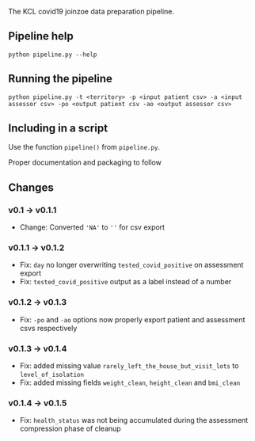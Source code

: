 The KCL covid19 joinzoe data preparation pipeline.

## Pipeline help
```
python pipeline.py --help
```

## Running the pipeline
```
python pipeline.py -t <territory> -p <input patient csv> -a <input assessor csv> -po <output patient csv -ao <output assessor csv>
```


## Including in a script

Use the function `pipeline()` from `pipeline.py`.

Proper documentation and packaging to follow


## Changes

### v0.1 -> v0.1.1
* Change: Converted `'NA'` to `''` for csv export

### v0.1.1 -> v0.1.2
* Fix: `day` no longer overwriting `tested_covid_positive` on assessment export
* Fix: `tested_covid_positive` output as a label instead of a number

### v0.1.2 -> v0.1.3
* Fix: `-po` and `-ao` options now properly export patient and assessment csvs respectively

### v0.1.3 -> v0.1.4
* Fix: added missing value `rarely_left_the_house_but_visit_lots` to `level_of_isolation`
* Fix: added missing fields `weight_clean`, `height_clean` and `bmi_clean`

### v0.1.4 -> v0.1.5
* Fix: `health_status` was not being accumulated during the assessment compression phase of cleanup
